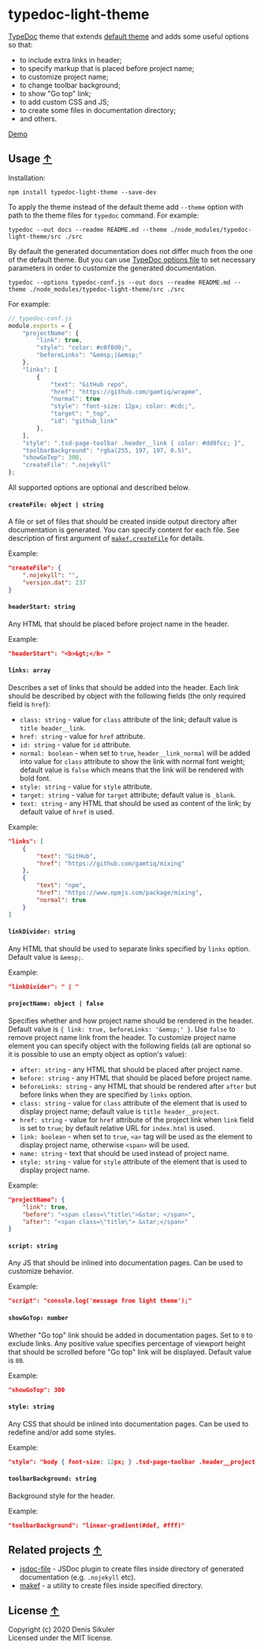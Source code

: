# typedoc-light-theme <a name="start"></a>

[TypeDoc](https://typedoc.org/) theme that extends [default theme](https://typedoc.org/guides/themes/) and adds some useful options so that:
* to include extra links in header;
* to specify markup that is placed before project name;
* to customize project name;
* to change toolbar background;
* to show "Go top" link;
* to add custom CSS and JS;
* to create some files in documentation directory;
* and others.

[Demo](https://gamtiq.github.io/wrapme/)

## Usage <a name="usage"></a> [&#x2191;](#start)

Installation:

    npm install typedoc-light-theme --save-dev

To apply the theme instead of the default theme add `--theme` option with path to the theme files for `typedoc` command. For example:

    typedoc --out docs --readme README.md --theme ./node_modules/typedoc-light-theme/src ./src

By default the generated documentation does not differ much from the one of the default theme.
But you can use [TypeDoc options file](https://typedoc.org/guides/options/#options-1) to set necessary parameters in order to customize the generated documentation.

    typedoc --options typedoc-conf.js --out docs --readme README.md --theme ./node_modules/typedoc-light-theme/src ./src

For example:
```js
// typedoc-conf.js
module.exports = {
    "projectName": {
        "link": true,
        "style": "color: #c0f0d0;",
        "beforeLinks": "&emsp;|&emsp;"
    },
    "links": [
        {
            "text": "GitHub repo",
            "href": "https://github.com/gamtiq/wrapme",
            "normal": true
            "style": "font-size: 12px; color: #cdc;",
            "target": "_top",
            "id": "github_link"
        },
    ],
    "style": ".tsd-page-toolbar .header__link { color: #dd0fcc; }",
    "toolbarBackground": "rgba(255, 197, 197, 0.5)",
    "showGoTop": 300,
    "createFile": ".nojekyll"
};
```

All supported options are optional and described below.

#### `createFile: object | string`

A file or set of files that should be created inside output directory after documentation is generated.
You can specify content for each file.
See description of first argument of [`makef.createFile`](https://github.com/gamtiq/makef#api--) for details.

Example:
```json
"createFile": {
    ".nojekyll": "",
    "version.dat": 237
}
```

#### `headerStart: string`

Any HTML that should be placed before project name in the header.

Example:
```json
"headerStart": "<b>&gt;</b> "
```

#### `links: array`

Describes a set of links that should be added into the header.
Each link should be described by object with the following fields (the only required field is `href`):
* `class: string` - value for `class` attribute of the link; default value is `title header__link`.
* `href: string` - value for `href` attribute.
* `id: string` - value for `id` attribute.
* `normal: boolean` - when set to `true`, `header__link_normal` will be added into value for `class` attribute
    to show the link with normal font weight; default value is `false` which means that the link will be rendered
    with bold font.
* `style: string` - value for `style` attribute.
* `target: string` - value for `target` attribute; default value is `_blank`.
* `text: string` - any HTML that should be used as content of the link; by default value of `href` is used.

Example:
```json
"links": [
    {
        "text": "GitHub",
        "href": "https://github.com/gamtiq/mixing"
    },
    {
        "text": "npm",
        "href": "https://www.npmjs.com/package/mixing",
        "normal": true
    }
]
```

#### `linkDivider: string`

Any HTML that should be used to separate links specified by `links` option.
Default value is `&emsp;`.

Example:
```json
"linkDivider": " | "
```

#### `projectName: object | false`

Specifies whether and how project name should be rendered in the header.
Default value is `{ link: true, beforeLinks: '&emsp;' }`.
Use `false` to remove project name link from the header.
To customize project name element you can specify object with the following fields
(all are optional so it is possible to use an empty object as option's value):
* `after: string` - any HTML that should be placed after project name.
* `before: string` - any HTML that should be placed before project name.
* `beforeLinks: string` - any HTML that should be rendered after `after` but before links when they are specified by `links` option.
* `class: string` - value for `class` attribute of the element that is used to display project name; default value is `title header__project`.
* `href: string` - value for `href` attribute of the project link when `link` field is set to `true`; by default relative URL for `index.html` is used.
* `link: boolean` - when set to `true`, `<a>` tag will be used as the element to display project name, otherwise `<span>` will be used.
* `name: string` - text that should be used instead of project name.
* `style: string` - value for `style` attribute of the element that is used to display project name.

Example:
```json
"projectName": {
    "link": true,
    "before": "<span class=\"title\">&star; </span>",
    "after": "<span class=\"title\"> &star;</span>"
}
```

#### `script: string`

Any JS that should be inlined into documentation pages.
Can be used to customize behavior.

Example:
```json
"script": "console.log('message from light theme');"
```

#### `showGoTop: number`

Whether "Go top" link should be added in documentation pages.
Set to `0` to exclude links.
Any positive value specifies percentage of viewport height that should be scrolled before "Go top" link will be displayed.
Default value is `80`.

Example:
```json
"showGoTop": 300
```

#### `style: string`

Any CSS that should be inlined into documentation pages.
Can be used to redefine and/or add some styles.

Example:
```json
"style": "body { font-size: 12px; } .tsd-page-toolbar .header__project { color: #00c; font-size: 1.2rem; }"
```

#### `toolbarBackground: string`

Background style for the header.

Example:
```json
"toolbarBackground": "linear-gradient(#def, #fff)"
```

## Related projects <a name="related"></a> [&#x2191;](#start)

* [jsdoc-file](https://github.com/gamtiq/jsdoc-file) - JSDoc plugin to create files inside directory of generated documentation (e.g. `.nojekyll` etc).
* [makef](https://github.com/gamtiq/makef) - a utility to create files inside specified directory.

## License <a name="license"></a> [&#x2191;](#start)
Copyright (c) 2020 Denis Sikuler  
Licensed under the MIT license.
